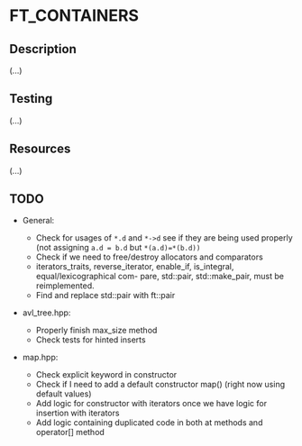 # FT_CONTAINERS

## Description

(...)

## Testing

(...)

## Resources

(...)

## TODO

- General:
  - Check for usages of ```*.d``` and ```*->d``` see if they are being used properly (not assigning ```a.d = b.d``` but ```*(a.d)=*(b.d))```
  - Check if we need to free/destroy allocators and comparators
  - iterators_traits, reverse_iterator, enable_if, is_integral, equal/lexicographical com-
pare, std::pair, std::make_pair, must be reimplemented.
  - Find and replace std::pair with ft::pair

- avl_tree.hpp:
  - Properly finish max_size method
  - Check tests for hinted inserts

- map.hpp:
  - Check explicit keyword in constructor
  - Check if I need to add a default constructor map() (right now using default values)
  - Add logic for constructor with iterators once we have logic for insertion with iterators
  - Add logic containing duplicated code in both at methods and operator[] method
